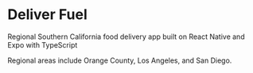 # Deliver Fuel

Regional Southern California food delivery app built on React Native and Expo with TypeScript

Regional areas include Orange County, Los Angeles, and San Diego. 